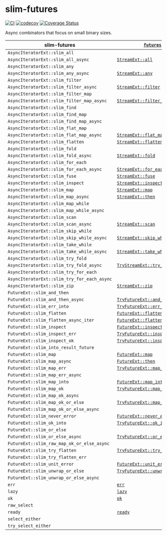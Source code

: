 # slim-futures

[![CI](https://github.com/EFanZh/slim-futures/actions/workflows/ci.yml/badge.svg)](https://github.com/EFanZh/slim-futures/actions/workflows/ci.yml)
[![codecov](https://codecov.io/gh/EFanZh/slim-futures/branch/main/graph/badge.svg)](https://codecov.io/gh/EFanZh/slim-futures)
[![Coverage Status](https://coveralls.io/repos/github/EFanZh/slim-futures/badge.svg?branch=main)](https://coveralls.io/github/EFanZh/slim-futures?branch=main)

Async combinators that focus on small binary sizes.

| slim-futures                                | [`futures`]                      |
| ------------------------------------------- | -------------------------------- |
| `AsyncIteratorExt::slim_all`                |                                  |
| `AsyncIteratorExt::slim_all_async`          | [`StreamExt::all`]               |
| `AsyncIteratorExt::slim_any`                |                                  |
| `AsyncIteratorExt::slim_any_async`          | [`StreamExt::any`]               |
| `AsyncIteratorExt::slim_filter`             |                                  |
| `AsyncIteratorExt::slim_filter_async`       | [`StreamExt::filter`]            |
| `AsyncIteratorExt::slim_filter_map`         |                                  |
| `AsyncIteratorExt::slim_filter_map_async`   | [`StreamExt::filter_map`]        |
| `AsyncIteratorExt::slim_find`               |                                  |
| `AsyncIteratorExt::slim_find_map`           |                                  |
| `AsyncIteratorExt::slim_find_map_async`     |                                  |
| `AsyncIteratorExt::slim_flat_map`           |                                  |
| `AsyncIteratorExt::slim_flat_map_async`     | [`StreamExt::flat_map`]          |
| `AsyncIteratorExt::slim_flatten`            | [`StreamExt::flatten`]           |
| `AsyncIteratorExt::slim_fold`               |                                  |
| `AsyncIteratorExt::slim_fold_async`         | [`StreamExt::fold`]              |
| `AsyncIteratorExt::slim_for_each`           |                                  |
| `AsyncIteratorExt::slim_for_each_async`     | [`StreamExt::for_each`]          |
| `AsyncIteratorExt::slim_fuse`               | [`StreamExt::fuse`]              |
| `AsyncIteratorExt::slim_inspect`            | [`StreamExt::inspect`]           |
| `AsyncIteratorExt::slim_map`                | [`StreamExt::map`]               |
| `AsyncIteratorExt::slim_map_async`          | [`StreamExt::then`]              |
| `AsyncIteratorExt::slim_map_while`          |                                  |
| `AsyncIteratorExt::slim_map_while_async`    |                                  |
| `AsyncIteratorExt::slim_scan`               |                                  |
| `AsyncIteratorExt::slim_scan_async`         | [`StreamExt::scan`]              |
| `AsyncIteratorExt::slim_skip_while`         |                                  |
| `AsyncIteratorExt::slim_skip_while_async`   | [`StreamExt::skip_while`]        |
| `AsyncIteratorExt::slim_take_while`         |                                  |
| `AsyncIteratorExt::slim_take_while_async`   | [`StreamExt::take_while`]        |
| `AsyncIteratorExt::slim_try_fold`           |                                  |
| `AsyncIteratorExt::slim_try_fold_async`     | [`TryStreamExt::try_fold`]       |
| `AsyncIteratorExt::slim_try_for_each`       |                                  |
| `AsyncIteratorExt::slim_try_for_each_async` |                                  |
| `AsyncIteratorExt::slim_zip`                | [`StreamExt::zip`]               |
| `FutureExt::slim_and_then`                  |                                  |
| `FutureExt::slim_and_then_async`            | [`TryFutureExt::and_then`]       |
| `FutureExt::slim_err_into`                  | [`TryFutureExt::err_into`]       |
| `FutureExt::slim_flatten`                   | [`FutureExt::flatten`]           |
| `FutureExt::slim_flatten_async_iter`        | [`FutureExt::flatten_stream`]    |
| `FutureExt::slim_inspect`                   | [`FutureExt::inspect`]           |
| `FutureExt::slim_inspect_err`               | [`TryFutureExt::inspect_err`]    |
| `FutureExt::slim_inspect_ok`                | [`TryFutureExt::inspect_ok`]     |
| `FutureExt::slim_into_result_future`        |                                  |
| `FutureExt::slim_map`                       | [`FutureExt::map`]               |
| `FutureExt::slim_map_async`                 | [`FutureExt::then`]              |
| `FutureExt::slim_map_err`                   | [`TryFutureExt::map_err`]        |
| `FutureExt::slim_map_err_async`             |                                  |
| `FutureExt::slim_map_into`                  | [`FutureExt::map_into`]          |
| `FutureExt::slim_map_ok`                    | [`TryFutureExt::map_ok`]         |
| `FutureExt::slim_map_ok_async`              |                                  |
| `FutureExt::slim_map_ok_or_else`            | [`TryFutureExt::map_ok_or_else`] |
| `FutureExt::slim_map_ok_or_else_async`      |                                  |
| `FutureExt::slim_never_error`               | [`FutureExt::never_error`]       |
| `FutureExt::slim_ok_into`                   | [`TryFutureExt::ok_into`]        |
| `FutureExt::slim_or_else`                   |                                  |
| `FutureExt::slim_or_else_async`             | [`TryFutureExt::or_else`]        |
| `FutureExt::slim_raw_map_ok_or_else_async`  |                                  |
| `FutureExt::slim_try_flatten`               | [`TryFutureExt::try_flatten`]    |
| `FutureExt::slim_try_flatten_err`           |                                  |
| `FutureExt::slim_unit_error`                | [`FutureExt::unit_error`]        |
| `FutureExt::slim_unwrap_or_else`            | [`TryFutureExt::unwrap_or_else`] |
| `FutureExt::slim_unwrap_or_else_async`      |                                  |
| `err`                                       | [`err`]                          |
| `lazy`                                      | [`lazy`]                         |
| `ok`                                        | [`ok`]                           |
| `raw_select`                                |                                  |
| `ready`                                     | [`ready`]                        |
| `select_either`                             |                                  |
| `try_select_either`                         |                                  |

[`futures`]: https://docs.rs/futures/latest/futures/
[`FutureExt::flatten`]: https://docs.rs/futures/latest/futures/future/trait.FutureExt.html#method.flatten
[`FutureExt::flatten_stream`]: https://docs.rs/futures/latest/futures/future/trait.FutureExt.html#method.flatten_stream
[`FutureExt::inspect`]: https://docs.rs/futures/latest/futures/future/trait.FutureExt.html#method.inspect
[`FutureExt::map`]: https://docs.rs/futures/latest/futures/future/trait.FutureExt.html#method.map
[`FutureExt::map_into`]: https://docs.rs/futures/latest/futures/future/trait.FutureExt.html#method.map_into
[`FutureExt::never_error`]: https://docs.rs/futures/latest/futures/future/trait.FutureExt.html#method.never_error
[`FutureExt::then`]: https://docs.rs/futures/latest/futures/future/trait.FutureExt.html#method.then
[`FutureExt::unit_error`]: https://docs.rs/futures/latest/futures/future/trait.FutureExt.html#method.unit_error
[`StreamExt::all`]: https://docs.rs/futures/latest/futures/stream/trait.StreamExt.html#method.all
[`StreamExt::any`]: https://docs.rs/futures/latest/futures/stream/trait.StreamExt.html#method.any
[`StreamExt::filter`]: https://docs.rs/futures/latest/futures/stream/trait.StreamExt.html#method.filter
[`StreamExt::filter_map`]: https://docs.rs/futures/latest/futures/stream/trait.StreamExt.html#method.filter_map
[`StreamExt::flat_map`]: https://docs.rs/futures/latest/futures/stream/trait.StreamExt.html#method.flat_map
[`StreamExt::flatten`]: https://docs.rs/futures/latest/futures/stream/trait.StreamExt.html#method.flatten
[`StreamExt::fold`]: https://docs.rs/futures/latest/futures/stream/trait.StreamExt.html#method.fold
[`StreamExt::for_each`]: https://docs.rs/futures/latest/futures/stream/trait.StreamExt.html#method.for_each
[`StreamExt::fuse`]: https://docs.rs/futures/latest/futures/stream/trait.StreamExt.html#method.fuse
[`StreamExt::inspect`]: https://docs.rs/futures/latest/futures/stream/trait.StreamExt.html#method.inspect
[`StreamExt::map`]: https://docs.rs/futures/latest/futures/stream/trait.StreamExt.html#method.map
[`StreamExt::scan`]: https://docs.rs/futures/latest/futures/stream/trait.StreamExt.html#method.scan
[`StreamExt::skip_while`]: https://docs.rs/futures/latest/futures/stream/trait.StreamExt.html#method.skip_while
[`StreamExt::take_while`]: https://docs.rs/futures/latest/futures/stream/trait.StreamExt.html#method.take_while
[`StreamExt::then`]: https://docs.rs/futures/latest/futures/stream/trait.StreamExt.html#method.then
[`StreamExt::zip`]: https://docs.rs/futures/latest/futures/stream/trait.StreamExt.html#method.zip
[`TryFutureExt::and_then`]: https://docs.rs/futures/latest/futures/future/trait.TryFutureExt.html#method.and_then
[`TryFutureExt::err_into`]: https://docs.rs/futures/latest/futures/future/trait.TryFutureExt.html#method.err_into
[`TryFutureExt::inspect_err`]: https://docs.rs/futures/latest/futures/future/trait.TryFutureExt.html#method.inspect_err
[`TryFutureExt::inspect_ok`]: https://docs.rs/futures/latest/futures/future/trait.TryFutureExt.html#method.inspect_ok
[`TryFutureExt::map_err`]: https://docs.rs/futures/latest/futures/future/trait.TryFutureExt.html#method.map_err
[`TryFutureExt::map_ok`]: https://docs.rs/futures/latest/futures/future/trait.TryFutureExt.html#method.map_ok
[`TryFutureExt::map_ok_or_else`]: https://docs.rs/futures/latest/futures/future/trait.TryFutureExt.html#method.map_ok_or_else
[`TryFutureExt::ok_into`]: https://docs.rs/futures/latest/futures/future/trait.TryFutureExt.html#method.ok_into
[`TryFutureExt::or_else`]: https://docs.rs/futures/latest/futures/future/trait.TryFutureExt.html#method.or_else
[`TryFutureExt::try_flatten`]: https://docs.rs/futures/latest/futures/future/trait.TryFutureExt.html#method.try_flatten
[`TryFutureExt::unwrap_or_else`]: https://docs.rs/futures/latest/futures/future/trait.TryFutureExt.html#method.unwrap_or_else
[`TryStreamExt::try_fold`]: https://docs.rs/futures/latest/futures/stream/trait.TryStreamExt.html#method.try_fold
[`err`]: https://docs.rs/futures/latest/futures/future/fn.err.html
[`lazy`]: https://docs.rs/futures/latest/futures/future/fn.lazy.html
[`ok`]: https://docs.rs/futures/latest/futures/future/fn.ok.html
[`ready`]: https://docs.rs/futures/latest/futures/future/fn.ready.html
